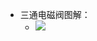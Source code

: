 - 三通电磁阀图解：
    - ![](https://firebasestorage.googleapis.com/v0/b/firescript-577a2.appspot.com/o/imgs%2Fapp%2FXELiu-NovaKG%2FAXwfje3PF_.png?alt=media&token=786ca199-d5a0-46dc-a67b-c303512ef0d6)
